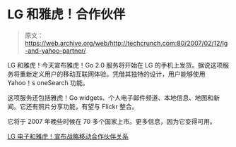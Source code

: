 # LG 和雅虎！合作伙伴

> 原文：<https://web.archive.org/web/http://techcrunch.com:80/2007/02/12/lg-and-yahoo-partner/>

LG 和雅虎！今天宣布雅虎！Go 2.0 服务将开始在 LG 的手机上发货。据说这项服务将重新定义用户的移动互联网体验。凭借其独特的设计，用户能够使用 Yahoo！s oneSearch 功能。

这项服务还包括雅虎！Go widgets、个人电子邮件频道、本地信息、地图和新闻。它还有照片分享功能，有望与 Flickr 整合。

它将于 2007 年晚些时候在 70 多个国家上市。更多信息，因为它变得可用。

[LG 电子和雅虎！宣布战略移动合作伙伴关系](https://web.archive.org/web/20210228044315/http://yhoo.client.shareholder.com/press/ReleaseDetail.cfm?ReleaseID=229460)